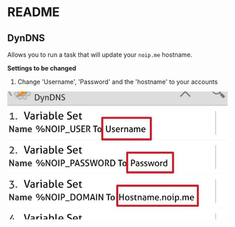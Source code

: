 # README

## DynDNS

Allows you to run a task that will update your `noip.me` hostname. 

**Settings to be changed**

1. Change 'Username', 'Password' and the 'hostname' to your accounts

![](https://github.com/victorbrca/tasker/blob/master/DynDNS/Screenshot.jpg?raw=true)
